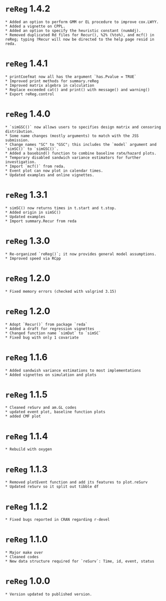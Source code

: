 # `reReg` 1.4.2
  	* Added an option to perform GMM or EL procedure to improve cox.LWYY.
	* Added a vignette on CPPL.
	* Added an option to specify the heuristic constant (numAdj).
	* Removed duplicated Rd files for Recur(), %2% (%to%), and mcf() in reReg; typing ?Recur will now be directed to the help page resid in reda.
# `reReg` 1.4.1
  	* printCoefmat now all has the argument `has.Pvalue = TRUE`
	* Improved print methods for summary.reReg
	* Improved matrix algebra in calculation
	* Replace exceeded cat() and print() with message() and warning()
	* Export reReg.control
# `reReg` 1.4.0
  	* `simGSC()` now allows users to specifies design matrix and censoring distribution.
	* Some name changes (mostly arguments) to match with the JSS submission.
	* Change names "SC" to "GSC"; this includes the `model` argument and `simSC()` to `simGSC()`.
	* Added a basebind() function to combine baseline rate/hazard plots.
	* Temporary disabled sandwich variance estimators for further investigation.
	* Import `mcf()` from reda.
	* Event plot can now plot in calendar times.
	* Updated examples and online vignettes.
# `reReg` 1.3.1
  	* simSC() now returns times in t.start and t.stop.
	* Added origin in simSC()
	* Updated examples
	* Import summary.Recur from reda
# `reReg` 1.3.0
  	* Re-organized `reReg()`; it now provides general model assumptions.
	* Improved speed via RCpp
# `reReg` 1.2.0
  	* Fixed memory errors (checked with valgrind 3.15)
# `reReg` 1.2.0
  	* Adopt `Recur()` from package `reda`
	* Added a draft for regression vignettes
	* Changed function name `simDat` to `simSC`
	* Fixed bug with only 1 covariate
# `reReg` 1.1.6
	* Added sandwish variance estimations to most implementations
	* Added vignettes on simulation and plots
# `reReg` 1.1.5
	* Cleaned reSurv and am.GL codes
	* updated event plot, baseline function plots
	* added CMF plot
# `reReg` 1.1.4
	* Rebuild with oxygen
# `reReg` 1.1.3
	* Removed plotEvent function and add its features to plot.reSurv
	* Updated reSurv so it split out tibble df
# `reReg` 1.1.2
	* Fixed bugs reported in CRAN regarding r-devel
# `reReg` 1.1.0
	* Major make over
	* Cleaned codes
	* New data structure required for `reSurv`: Time, id, event, status
# `reReg` 1.0.0
	* Version updated to published version.   
 